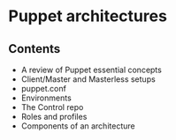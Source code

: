 # Puppet architectures

## Contents

- A review of Puppet essential concepts
- Client/Master and Masterless setups
- puppet.conf
- Environments
- The Control repo
- Roles and profiles
- Components of an architecture
